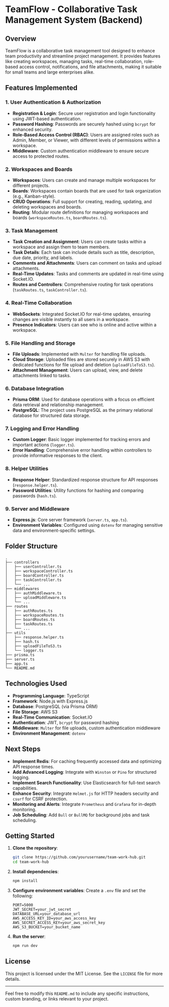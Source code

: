 
# TeamFlow - Collaborative Task Management System (Backend)

## Overview
TeamFlow is a collaborative task management tool designed to enhance team productivity and streamline project management. It provides features like creating workspaces, managing tasks, real-time collaboration, role-based access control, notifications, and file attachments, making it suitable for small teams and large enterprises alike.

## Features Implemented

### 1. User Authentication & Authorization
- **Registration & Login**: Secure user registration and login functionality using JWT-based authentication.
- **Password Hashing**: Passwords are securely hashed using `bcrypt` for enhanced security.
- **Role-Based Access Control (RBAC)**: Users are assigned roles such as Admin, Member, or Viewer, with different levels of permissions within a workspace.
- **Middleware**: Custom authentication middleware to ensure secure access to protected routes.

### 2. Workspaces and Boards
- **Workspaces**: Users can create and manage multiple workspaces for different projects.
- **Boards**: Workspaces contain boards that are used for task organization (e.g., Kanban-style).
- **CRUD Operations**: Full support for creating, reading, updating, and deleting workspaces and boards.
- **Routing**: Modular route definitions for managing workspaces and boards (`workspaceRoutes.ts`, `boardRoutes.ts`).

### 3. Task Management
- **Task Creation and Assignment**: Users can create tasks within a workspace and assign them to team members.
- **Task Details**: Each task can include details such as title, description, due date, priority, and labels.
- **Comments and Attachments**: Users can comment on tasks and upload attachments.
- **Real-Time Updates**: Tasks and comments are updated in real-time using Socket.IO.
- **Routes and Controllers**: Comprehensive routing for task operations (`taskRoutes.ts`, `taskController.ts`).

### 4. Real-Time Collaboration
- **WebSockets**: Integrated Socket.IO for real-time updates, ensuring changes are visible instantly to all users in a workspace.
- **Presence Indicators**: Users can see who is online and active within a workspace.

### 5. File Handling and Storage
- **File Uploads**: Implemented with `Multer` for handling file uploads.
- **Cloud Storage**: Uploaded files are stored securely in AWS S3 with dedicated functions for file upload and deletion (`uploadFileToS3.ts`).
- **Attachment Management**: Users can upload, view, and delete attachments linked to tasks.

### 6. Database Integration
- **Prisma ORM**: Used for database operations with a focus on efficient data retrieval and relationship management.
- **PostgreSQL**: The project uses PostgreSQL as the primary relational database for structured data storage.

### 7. Logging and Error Handling
- **Custom Logger**: Basic logger implemented for tracking errors and important actions (`logger.ts`).
- **Error Handling**: Comprehensive error handling within controllers to provide informative responses to the client.

### 8. Helper Utilities
- **Response Helper**: Standardized response structure for API responses (`response.helper.ts`).
- **Password Utilities**: Utility functions for hashing and comparing passwords (`hash.ts`).

### 9. Server and Middleware
- **Express.js**: Core server framework (`server.ts`, `app.ts`).
- **Environment Variables**: Configured using `dotenv` for managing sensitive data and environment-specific settings.

## Folder Structure
```
.
├── controllers
│   ├── userController.ts
│   ├── workspaceController.ts
│   ├── boardController.ts
│   ├── taskController.ts
│   └── ...
├── middlewares
│   ├── authMiddleware.ts
│   ├── uploadMiddleware.ts
│   └── ...
├── routes
│   ├── authRoutes.ts
│   ├── workspaceRoutes.ts
│   ├── boardRoutes.ts
│   ├── taskRoutes.ts
│   └── ...
├── utils
│   ├── response.helper.ts
│   ├── hash.ts
│   ├── uploadFileToS3.ts
│   └── logger.ts
├── prisma.ts
├── server.ts
├── app.ts
└── README.md
```

## Technologies Used
- **Programming Language**: TypeScript
- **Framework**: Node.js with Express.js
- **Database**: PostgreSQL (via Prisma ORM)
- **File Storage**: AWS S3
- **Real-Time Communication**: Socket.IO
- **Authentication**: JWT, `bcrypt` for password hashing
- **Middleware**: `Multer` for file uploads, custom authentication middleware
- **Environment Management**: `dotenv`

## Next Steps
- **Implement Redis**: For caching frequently accessed data and optimizing API response times.
- **Add Advanced Logging**: Integrate with `Winston` or `Pino` for structured logging.
- **Implement Search Functionality**: Use Elasticsearch for full-text search capabilities.
- **Enhance Security**: Integrate `Helmet.js` for HTTP headers security and `csurf` for CSRF protection.
- **Monitoring and Alerts**: Integrate `Prometheus` and `Grafana` for in-depth monitoring.
- **Job Scheduling**: Add `Bull` or `BullMQ` for background jobs and task scheduling.

## Getting Started
1. **Clone the repository**:
   ```bash
   git clone https://github.com/yourusername/team-work-hub.git
   cd team-work-hub
   ```

2. **Install dependencies**:
   ```bash
   npm install
   ```

3. **Configure environment variables**:
   Create a `.env` file and set the following:
   ```env
   PORT=5000
   JWT_SECRET=your_jwt_secret
   DATABASE_URL=your_database_url
   AWS_ACCESS_KEY_ID=your_aws_access_key
   AWS_SECRET_ACCESS_KEY=your_aws_secret_key
   AWS_S3_BUCKET=your_bucket_name
   ```

4. **Run the server**:
   ```bash
   npm run dev
   ```

## License
This project is licensed under the MIT License. See the `LICENSE` file for more details.

---

Feel free to modify this `README.md` to include any specific instructions, custom branding, or links relevant to your project.
